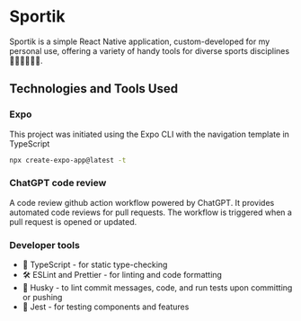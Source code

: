 # Sportik

Sportik is a simple React Native application, custom-developed for my personal use, offering a variety of handy tools for diverse sports disciplines 🏊‍♂️🚴‍♂️🏃‍♂️.

## Technologies and Tools Used

### Expo

This project was initiated using the Expo CLI with the navigation template in TypeScript

```sh
npx create-expo-app@latest -t
```

### ChatGPT code review

A code review github action workflow powered by ChatGPT. It provides automated code reviews for pull requests. The workflow is triggered when a pull request is opened or updated.

### Developer tools

- 🧰 TypeScript - for static type-checking
- 🛠️ ESLint and Prettier - for linting and code formatting
- 🐶 Husky - to lint commit messages, code, and run tests upon committing or pushing
- 🧪 Jest - for testing components and features
